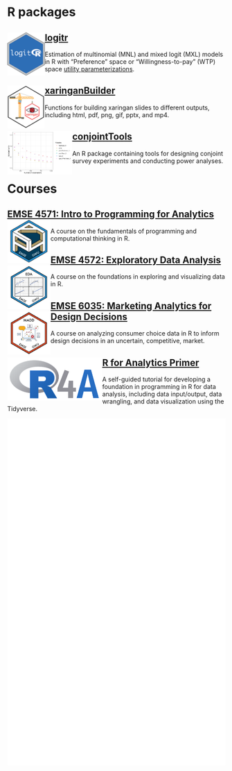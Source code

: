 
# R packages

## [logitr](https://jhelvy.github.io/logitr/) <a href='https://jhelvy.github.io/logitr/'><img src='images/logitr-hex.png' align="left" height="100" /></a>

Estimation of multinomial (MNL) and mixed logit (MXL) models in R with
“Preference” space or “Willingness-to-pay” (WTP) space [utility
parameterizations](https://jhelvy.github.io/logitr/articles/utility_models.html).

## [xaringanBuilder](https://jhelvy.github.io/xaringanBuilder/) <a href='https://jhelvy.github.io/xaringanBuilder/'><img src='images/xaringanBuilder-hex.png' align="left" height="100" /></a>

Functions for building xaringan slides to different outputs, including html, pdf, png, gif, pptx, and mp4.

## [conjointTools](https://jhelvy.github.io/conjointTools/) <a href='https://jhelvy.github.io/conjointTools/'><img src='images/conjointTools-hex.png' align="left" height="100" /></a>

An R package containing tools for designing conjoint survey experiments and conducting power analyses.

# Courses

## [EMSE 4571: Intro to Programming for Analytics](https://p4a.seas.gwu.edu/) <a href='https://p4a.seas.gwu.edu/'><img src='images/p4a-hex.png' align="left" height="100" /></a>

A course on the fundamentals of programming and computational thinking in R.

## [EMSE 4572: Exploratory Data Analysis](https://eda.seas.gwu.edu/) <a href='https://eda.seas.gwu.edu/'><img src='images/eda-hex.png' align="left" height="100" /></a>

A course on the foundations in exploring and visualizing data in R.

## [EMSE 6035: Marketing Analytics for Design Decisions](https://madd.seas.gwu.edu/) <a href='https://madd.seas.gwu.edu/'><img src='images/madd-hex.png' align="left" height="100" /></a>

A course on analyzing consumer choice data in R to inform design decisions in an uncertain, competitive, market.

## [R for Analytics Primer](https://jhelvy.github.io/r4aPrimer/) <a href='https://jhelvy.github.io/r4aPrimer/'><img src='images/r4a.png' align="left" height="100" /></a>

A self-guided tutorial for developing a foundation in programming in R for data analysis, including data input/output, data wrangling, and data visualization using the Tidyverse.

![Metrics](https://github.com/jhelvy/jhelvy/raw/main/github-metrics.svg)
